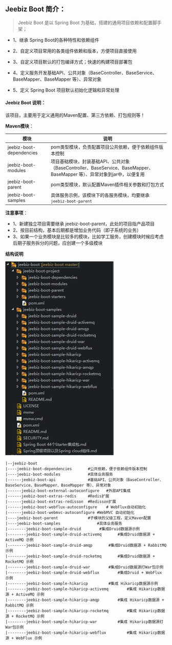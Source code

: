 ## Jeebiz Boot 简介：

> Jeebiz Boot 是以 Spring Boot 为基础，搭建的通用项目依赖和配置脚手架；

- 1、继承 Spring Boot的各种特性和依赖组件

- 2、自定义项目常用的各类组件依赖和版本，方便项目直接使用

- 3、自定义项目默认的打包编译方式；快速的构建项目部署包

- 4、定义服务开发基础API、公共对象（BaseController、BaseService、BaseMapper、BaseMapper 等）、异常对象

- 5、定义 Spring Boot 项目默认初始化逻辑和异常处理

#### Jeebiz Boot 说明：

该项目，主要用于定义通用的Maven配置、第三方依赖、打包规则等！

**Maven模块**：

| 模块  | 说明  |
| ------------ | ------------ |
| jeebiz-boot-dependencies | pom类型模块，负责配置项目公共依赖，便于依赖组件版本控制  |
| jeebiz-boot-modules  |  项目基础模块，封装基础API、公共对象（BaseController、BaseService、BaseMapper、BaseMapper 等）、异常对象到jar中，以便复用 |
| jeebiz-boot-parent  | pom类型模块，默认配置Maven插件相关参数和打包方式 |
| jeebiz-boot-samples  |  具体服务示例，该模块下的各服务模块，均要继承 `jeebiz-boot-parent` |

**注意事项**：

- 1、新建独立项目需要继承 jeebiz-boot-parent，此处的项目指产品项目
- 2、按目前结构，基本后期都是增加业务代码（即子系统的业务）
- 3、如果一个业务模块是比较多的模块，比如学工服务，创建模块时候应考虑后期子服务拆分的问题，应创建一个多级模块

**结构说明**

![jeebiz-boot](https://github.com/Jeebiz/jeebiz-boot/blob/master/screenshots/jeebiz-boot.png "Jeebiz Boot")

```
|--jeebiz-boot
|----jeebiz-boot-dependencies		#公共依赖，便于依赖组件版本控制
|----jeebiz-boot-modules			#具体业务服务
|------jeebiz-boot-api				#基础API、公共对象（BaseController、BaseService、BaseMapper、BaseMapper 等）、异常对象
|------jeebiz-boot-external-autoconfigure	#外部API集成
|------jeebiz-boot-extras-redis		#Redis扩展
|------jeebiz-boot-extras-redisson	#Redisson扩展
|------jeebiz-boot-webflux-autoconfigure	# WebFlux自动初始化
|------jeebiz-boot-webmvc-autoconfigure	#WebMVC 自动初始化
|----jeebiz-boot-parent			    #子模块的父级工程，定义Maven配置
|----jeebiz-boot-samples				#具体业务服务
|--------jeebiz-boot-sample-druid		 #集成Druid数据源示例
|--------jeebiz-boot-sample-druid-activemq		 #集成Druid数据源 + ActiveMQ 示例
|--------jeebiz-boot-sample-druid-amqp		 #集成Druid数据源 + RabbitMQ 示例
|--------jeebiz-boot-sample-druid-rocketmq		 #集成Druid数据源 + RocketMQ 示例
|--------jeebiz-boot-sample-druid-war		 #集成Druid数据源打War包示例
|--------jeebiz-boot-sample-druid-webflux		 #集成Druid + WebFlux 示例
|--------jeebiz-boot-sample-hikaricp		 #集成 Hikaricp数据源示例
|--------jeebiz-boot-sample-hikaricp-activemq		 #集成 Hikaricp数据源 + ActiveMQ 示例
|--------jeebiz-boot-sample-hikaricp-amqp		 #集成 Hikaricp数据源 + RabbitMQ 示例
|--------jeebiz-boot-sample-hikaricp-rocketmq		 #集成 Hikaricp数据源 + RocketMQ 示例
|--------jeebiz-boot-sample-hikaricp-war		 #集成 Hikaricp数据源打War包示例
|--------jeebiz-boot-sample-hikaricp-webflux		 #集成 Hikaricp数据源 + WebFlux 示例
```
